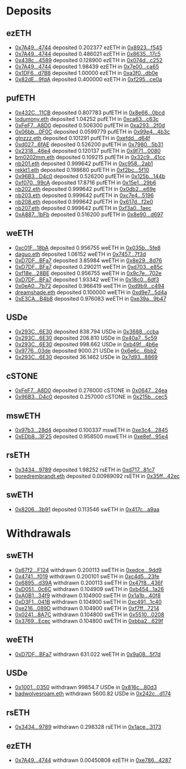 # Deposits
## ezETH
- [0x7A49...4744](https://etherscan.io/address/0x7A493Be5c2ce014cD049Bf178a1ac0Db1B434744) deposited 0.202377 ezETH in [0x8923...f545](https://etherscan.io/tx/0x7A493Be5c2ce014cD049Bf178a1ac0Db1B434744)
- [0x7A49...4744](https://etherscan.io/address/0x7A493Be5c2ce014cD049Bf178a1ac0Db1B434744) deposited 0.486021 ezETH in [0x8635...17c5](https://etherscan.io/tx/0x7A493Be5c2ce014cD049Bf178a1ac0Db1B434744)
- [0x438c...4589](https://etherscan.io/address/0x438c918807E24d85bB66ed0c2483046a072e4589) deposited 0.128900 ezETH in [0x074d...c252](https://etherscan.io/tx/0x438c918807E24d85bB66ed0c2483046a072e4589)
- [0x7A49...4744](https://etherscan.io/address/0x7A493Be5c2ce014cD049Bf178a1ac0Db1B434744) deposited 1.98439 ezETH in [0x7e00...ca65](https://etherscan.io/tx/0x7A493Be5c2ce014cD049Bf178a1ac0Db1B434744)
- [0x1DF6...d7B8](https://etherscan.io/address/0x1DF6DB610036713fE15AAa1EAdF9DfCbB9F2d7B8) deposited 1.00000 ezETH in [0xa3f0...db0e](https://etherscan.io/tx/0x1DF6DB610036713fE15AAa1EAdF9DfCbB9F2d7B8)
- [0x82dE...9fdA](https://etherscan.io/address/0x82dE3B8D214A34650CD2672BF01A00a854AF9fdA) deposited 0.400000 ezETH in [0xf295...ce0a](https://etherscan.io/tx/0x82dE3B8D214A34650CD2672BF01A00a854AF9fdA)
## pufETH
- [0x432C...11CB](https://etherscan.io/address/0x432C3f57831BC528BEd8d9cF3bE001bAF9fa11CB) deposited 0.807783 pufETH in [0x8e66...0bcd](https://etherscan.io/tx/0x432C3f57831BC528BEd8d9cF3bE001bAF9fa11CB)
- [lodumony.eth](https://etherscan.io/address/0x5E3Ee9259AA6cbF2cAf2C072F5F5fB6db5820Ba2) deposited 1.04252 pufETH in [0xca63...c63c](https://etherscan.io/tx/0x5E3Ee9259AA6cbF2cAf2C072F5F5fB6db5820Ba2)
- [0xFeF7...A8D0](https://etherscan.io/address/0xFeF71b8bB753C3c724281800064c01a45aA0A8D0) deposited 0.506300 pufETH in [0xa293...2f0d](https://etherscan.io/tx/0xFeF71b8bB753C3c724281800064c01a45aA0A8D0)
- [0x06bb...0F0C](https://etherscan.io/address/0x06bbDcE39a531Dfe8CF99916D4A4C21C22CA0F0C) deposited 0.0599779 pufETH in [0x99e4...4b3c](https://etherscan.io/tx/0x06bbDcE39a531Dfe8CF99916D4A4C21C22CA0F0C)
- [gtnzzz.eth](https://etherscan.io/address/0x6ae2574aEcC83b271aC8c455bB26131286383E67) deposited 0.101291 pufETH in [0xefdd...d64f](https://etherscan.io/tx/0x6ae2574aEcC83b271aC8c455bB26131286383E67)
- [0xd027...6fAE](https://etherscan.io/address/0xd027A4655518B45B999a345F0dFde20785586fAE) deposited 0.526200 pufETH in [0x7980...5b31](https://etherscan.io/tx/0xd027A4655518B45B999a345F0dFde20785586fAE)
- [0x2318...46e4](https://etherscan.io/address/0x2318f30C03e321Ba244002AfEA8B9ca320B046e4) deposited 0.120137 pufETH in [0x9f71...0080](https://etherscan.io/tx/0x2318f30C03e321Ba244002AfEA8B9ca320B046e4)
- [bm0202mm.eth](https://etherscan.io/address/0xD0FeC564E7220E8124814Ad499d42508b437af2C) deposited 0.109215 pufETH in [0x32c9...41cc](https://etherscan.io/tx/0xD0FeC564E7220E8124814Ad499d42508b437af2C)
- [nb201.eth](https://etherscan.io/address/0x8db339Dd34dF4a7900113CCbceeE31460F2eC805) deposited 0.999642 pufETH in [0xc958...2ab1](https://etherscan.io/tx/0x8db339Dd34dF4a7900113CCbceeE31460F2eC805)
- [rekkt1.eth](https://etherscan.io/address/0xad5AC60E0964783e0A670CC2e3446Bcb6eFc6037) deposited 0.198680 pufETH in [0xf2bc...5f10](https://etherscan.io/tx/0xad5AC60E0964783e0A670CC2e3446Bcb6eFc6037)
- [0x96B3...D4c0](https://etherscan.io/address/0x96B31bB3EDB9F8C3a6D40f8caf8c3a7bc334D4c0) deposited 0.526200 pufETH in [0x125b...144b](https://etherscan.io/tx/0x96B31bB3EDB9F8C3a6D40f8caf8c3a7bc334D4c0)
- [0xf070...99cA](https://etherscan.io/address/0xf070046c8f0b0b9bC33bbba9C62C1670208499cA) deposited 17.8716 pufETH in [0x15e1...29b6](https://etherscan.io/tx/0xf070046c8f0b0b9bC33bbba9C62C1670208499cA)
- [nb202.eth](https://etherscan.io/address/0xdE21e22c9cB5b78261D30F3AE425bc32F67b9Cbd) deposited 0.999642 pufETH in [0x0db2...e69e](https://etherscan.io/tx/0xdE21e22c9cB5b78261D30F3AE425bc32F67b9Cbd)
- [nb203.eth](https://etherscan.io/address/0xB4A95c5c1418bF377b78A2802Ae394f28912b9EB) deposited 0.999642 pufETH in [0xc7e4...5196](https://etherscan.io/tx/0xB4A95c5c1418bF377b78A2802Ae394f28912b9EB)
- [nb208.eth](https://etherscan.io/address/0x97D34311C8480c5623C782414796aE1280fde832) deposited 0.999642 pufETH in [0x617d...f2e0](https://etherscan.io/tx/0x97D34311C8480c5623C782414796aE1280fde832)
- [nb207.eth](https://etherscan.io/address/0x3f41Faedb0cf09789455B7DA141b5d25544C025C) deposited 0.999642 pufETH in [0xf3a0...1aec](https://etherscan.io/tx/0x3f41Faedb0cf09789455B7DA141b5d25544C025C)
- [0xA887...1bFb](https://etherscan.io/address/0xA887DBC92928f9b9FDA0c7803582AEb5be7F1bFb) deposited 0.516200 pufETH in [0x8e90...d697](https://etherscan.io/tx/0xA887DBC92928f9b9FDA0c7803582AEb5be7F1bFb)
## weETH
- [0xc01F...18bA](https://etherscan.io/address/0xc01F14f657EfF96a2790Db9101646e8D99BD18bA) deposited 0.956755 weETH in [0x035b...5fe8](https://etherscan.io/tx/0xc01F14f657EfF96a2790Db9101646e8D99BD18bA)
- [daguo.eth](https://etherscan.io/address/0xCc78B59303cf43F577846EC4fC2ea61a98439181) deposited 1.06152 weETH in [0x7457...7f3d](https://etherscan.io/tx/0xCc78B59303cf43F577846EC4fC2ea61a98439181)
- [0xD7DF...BFa7](https://etherscan.io/address/0xD7DF7E085214743530afF339aFC420c7c720BFa7) deposited 3.85984 weETH in [0x8e29...8d76](https://etherscan.io/tx/0xD7DF7E085214743530afF339aFC420c7c720BFa7)
- [0xD7DF...BFa7](https://etherscan.io/address/0xD7DF7E085214743530afF339aFC420c7c720BFa7) deposited 0.290211 weETH in [0xd703...e85c](https://etherscan.io/tx/0xD7DF7E085214743530afF339aFC420c7c720BFa7)
- [0xf18e...28BE](https://etherscan.io/address/0xf18e25C744a9506d2dE21091509B8628FB6a28BE) deposited 0.956755 weETH in [0x9c7e...702e](https://etherscan.io/tx/0xf18e25C744a9506d2dE21091509B8628FB6a28BE)
- [0xD7DF...BFa7](https://etherscan.io/address/0xD7DF7E085214743530afF339aFC420c7c720BFa7) deposited 1.93342 weETH in [0x18c0...6df3](https://etherscan.io/tx/0xD7DF7E085214743530afF339aFC420c7c720BFa7)
- [0x0eA0...7b72](https://etherscan.io/address/0x0eA0d88D69fa331f255f10C6Bd4EBDf074d67b72) deposited 0.966419 weETH in [0xd9b9...c494](https://etherscan.io/tx/0x0eA0d88D69fa331f255f10C6Bd4EBDf074d67b72)
- [dreamshade.eth](https://etherscan.io/address/0x56DDCbc09713D2bA8dff06Ec008CbECf4b702Bfb) deposited 0.100000 weETH in [0xd9e7...5d4a](https://etherscan.io/tx/0x56DDCbc09713D2bA8dff06Ec008CbECf4b702Bfb)
- [0xE3CA...B4b8](https://etherscan.io/address/0xE3CA4f257Aa9859b363740aca57963997c4FB4b8) deposited 0.976083 weETH in [0xe39a...9b47](https://etherscan.io/tx/0xE3CA4f257Aa9859b363740aca57963997c4FB4b8)
## USDe
- [0x293C...6E30](https://etherscan.io/address/0x293C6937D8D82e05B01335F7B33FBA0c8e256E30) deposited 838.794 USDe in [0x3688...ccba](https://etherscan.io/tx/0x293C6937D8D82e05B01335F7B33FBA0c8e256E30)
- [0x293C...6E30](https://etherscan.io/address/0x293C6937D8D82e05B01335F7B33FBA0c8e256E30) deposited 206.810 USDe in [0x40a7...5c59](https://etherscan.io/tx/0x293C6937D8D82e05B01335F7B33FBA0c8e256E30)
- [0x293C...6E30](https://etherscan.io/address/0x293C6937D8D82e05B01335F7B33FBA0c8e256E30) deposited 998.662 USDe in [0xb49f...4b6e](https://etherscan.io/tx/0x293C6937D8D82e05B01335F7B33FBA0c8e256E30)
- [0x9776...03de](https://etherscan.io/address/0x9776ef9077987126B178593B5b642FC17cA603de) deposited 9000.21 USDe in [0x6e6c...6bb2](https://etherscan.io/tx/0x9776ef9077987126B178593B5b642FC17cA603de)
- [0x293C...6E30](https://etherscan.io/address/0x293C6937D8D82e05B01335F7B33FBA0c8e256E30) deposited 36.1462 USDe in [0x7d93...8869](https://etherscan.io/tx/0x293C6937D8D82e05B01335F7B33FBA0c8e256E30)
## cSTONE
- [0xFeF7...A8D0](https://etherscan.io/address/0xFeF71b8bB753C3c724281800064c01a45aA0A8D0) deposited 0.276000 cSTONE in [0x0647...24ea](https://etherscan.io/tx/0xFeF71b8bB753C3c724281800064c01a45aA0A8D0)
- [0x96B3...D4c0](https://etherscan.io/address/0x96B31bB3EDB9F8C3a6D40f8caf8c3a7bc334D4c0) deposited 0.257000 cSTONE in [0x215b...cec5](https://etherscan.io/tx/0x96B31bB3EDB9F8C3a6D40f8caf8c3a7bc334D4c0)
## mswETH
- [0x97b3...28d4](https://etherscan.io/address/0x97b31A695c55E6F789b9bD6a63073A7A29CD28d4) deposited 0.100337 mswETH in [0xe3c4...2845](https://etherscan.io/tx/0x97b31A695c55E6F789b9bD6a63073A7A29CD28d4)
- [0xEDb8...3F25](https://etherscan.io/address/0xEDb8ad3FbdD69A6BA8D793AB2D6A626E9b353F25) deposited 0.958500 mswETH in [0xe8ef...95e4](https://etherscan.io/tx/0xEDb8ad3FbdD69A6BA8D793AB2D6A626E9b353F25)
## rsETH
- [0x3434...9789](https://etherscan.io/address/0x34349c5569e7B846c3558961552D2202760A9789) deposited 1.98252 rsETH in [0xd717...81c7](https://etherscan.io/tx/0x34349c5569e7B846c3558961552D2202760A9789)
- [boredrembrandt.eth](https://etherscan.io/address/0x591520a77c8B781c4d4Ee189f0FB7f88a257D6f4) deposited 0.00989092 rsETH in [0x35ff...42ec](https://etherscan.io/tx/0x591520a77c8B781c4d4Ee189f0FB7f88a257D6f4)
## swETH
- [0x8206...3b91](https://etherscan.io/address/0x82065088e22C4E93B6eCd46Bb6BAECAC35C43b91) deposited 0.113546 swETH in [0x417c...a9aa](https://etherscan.io/tx/0x82065088e22C4E93B6eCd46Bb6BAECAC35C43b91)
# Withdrawals
## swETH
- [0x67f2...F124](https://etherscan.io/address/0x67f2e0A12641085eBd8e1304a520B8bf809bF124) withdrawn 0.200113 swETH in [0xedce...9dd9](https://etherscan.io/tx/0x67f2e0A12641085eBd8e1304a520B8bf809bF124)
- [0x4741...f019](https://etherscan.io/address/0x4741c40Eb23cEE3A317D5e46801B5F4ebCD0f019) withdrawn 0.200101 swETH in [0xc4d5...23fe](https://etherscan.io/tx/0x4741c40Eb23cEE3A317D5e46801B5F4ebCD0f019)
- [0x6895...d39A](https://etherscan.io/address/0x689565c401fD86189ab314CECbA122A4483ad39A) withdrawn 0.200113 swETH in [0x47f8...436f](https://etherscan.io/tx/0x689565c401fD86189ab314CECbA122A4483ad39A)
- [0xD051...0c6C](https://etherscan.io/address/0xD051882A0601CA6268Da9aE7B7733DC3b45d0c6C) withdrawn 0.104909 swETH in [0xb454...1a26](https://etherscan.io/tx/0xD051882A0601CA6268Da9aE7B7733DC3b45d0c6C)
- [0xA0B1...34f9](https://etherscan.io/address/0xA0B114b0bF4c9DAf946Cd5E2A0D0d90001e934f9) withdrawn 0.104900 swETH in [0x1a1b...40f8](https://etherscan.io/tx/0xA0B114b0bF4c9DAf946Cd5E2A0D0d90001e934f9)
- [0xD3F1...041B](https://etherscan.io/address/0xD3F1BE5E45a311aA2D139D5b087cee72853e041B) withdrawn 0.104900 swETH in [0xc491...1c40](https://etherscan.io/tx/0xD3F1BE5E45a311aA2D139D5b087cee72853e041B)
- [0xe216...089D](https://etherscan.io/address/0xe216Bb04Be2B6b43C572F090Cab29d06cF0a089D) withdrawn 0.104900 swETH in [0xf7ff...7214](https://etherscan.io/tx/0xe216Bb04Be2B6b43C572F090Cab29d06cF0a089D)
- [0x0241...8A7C](https://etherscan.io/address/0x02417Fe6d224bbaeAaeadC15def0a4c1cFbd8A7C) withdrawn 0.104800 swETH in [0x5510...0208](https://etherscan.io/tx/0x02417Fe6d224bbaeAaeadC15def0a4c1cFbd8A7C)
- [0x3769...Ecec](https://etherscan.io/address/0x3769640C217e17b829950eD8d6f0D2c7fD22Ecec) withdrawn 0.104800 swETH in [0xbba2...629f](https://etherscan.io/tx/0x3769640C217e17b829950eD8d6f0D2c7fD22Ecec)
## weETH
- [0xD7DF...BFa7](https://etherscan.io/address/0xD7DF7E085214743530afF339aFC420c7c720BFa7) withdrawn 631.022 weETH in [0x9a08...5f7d](https://etherscan.io/tx/0xD7DF7E085214743530afF339aFC420c7c720BFa7)
## USDe
- [0x1001...0350](https://etherscan.io/address/0x1001a2FeD4bdaC4dd037319Af153093185b90350) withdrawn 99854.7 USDe in [0x816c...80d3](https://etherscan.io/tx/0x1001a2FeD4bdaC4dd037319Af153093185b90350)
- [badwolvesroam.eth](https://etherscan.io/address/0xCea2D0f16684691307966502bcA88295FC22706B) withdrawn 5600.82 USDe in [0x242c...d174](https://etherscan.io/tx/0xCea2D0f16684691307966502bcA88295FC22706B)
## rsETH
- [0x3434...9789](https://etherscan.io/address/0x34349c5569e7B846c3558961552D2202760A9789) withdrawn 0.298328 rsETH in [0x1ace...3173](https://etherscan.io/tx/0x34349c5569e7B846c3558961552D2202760A9789)
## ezETH
- [0x7A49...4744](https://etherscan.io/address/0x7A493Be5c2ce014cD049Bf178a1ac0Db1B434744) withdrawn 0.00450808 ezETH in [0xe786...4287](https://etherscan.io/tx/0x7A493Be5c2ce014cD049Bf178a1ac0Db1B434744)
